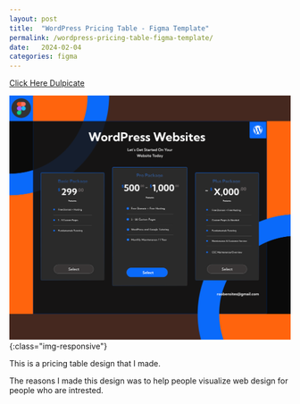 ```yaml
---
layout: post
title:  "WordPress Pricing Table - Figma Template"
permalink: /wordpress-pricing-table-figma-template/
date:   2024-02-04
categories: figma
---
```



<a class="button" target=”_blank”
href="https://www.figma.com/community/file/1292240575217001327/wordpress-website-pricing-table">Click Here Dulpicate</a>

![image-title-here](\assets\img\wordpress-website-pricing-table-figma-template.png){:class="img-responsive"}

This is a pricing table design that I made.

The reasons I made this design was to help people visualize web design for people who are intrested. 
